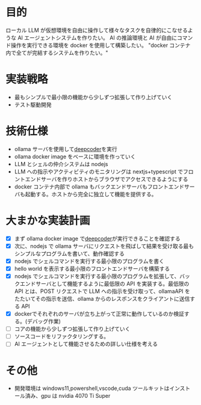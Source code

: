 # 目的

ローカル LLM が仮想環境を自由に操作して様々なタスクを自律的にこなせるような AI エージェントシステムを作りたい。
AI の推論環境と AI が自由にコマンド操作を実行できる環境を docker を使用して構築したい。
"docker コンテナ内で全てが完結するシステムを作りたい。"


# 実装戦略
- 最もシンプルで最小限の機能から少しずつ拡張して作り上げていく
- テスト駆動開発

# 技術仕様
- ollama サーバを使用して[deepcoder](https://ollama.com/library/deepcoder:14b)を実行
- ollama docker image をベースに環境を作っていく
- LLM とシェルの仲介システムは nodejs
- LLM への指示やアクティビティのモニタリングは nextjs+typescript でフロントエンドサーバを作りホストからブラウザでアクセスできるようにする
- docker コンテナ内部で ollama もバックエンドサーバもフロントエンドサーバも起動する。ホストから完全に独立して機能を提供する。

# 大まかな実装計画
- [x] まず ollama docker image で[deepcoder](https://ollama.com/library/deepcoder:14b)が実行できることを確認する
- [x] 次に、nodejs で ollama サーバにリクエストを飛ばして結果を受け取る最もシンプルなプログラムを書いて、動作確認する
- [x] nodejs でシェルコマンドを実行する最小限のプログラムを書く
- [x] hello world を表示する最小限のフロントエンドサーバを構築する
- [x] nodejs でシェルコマンドを実行する最小限のプログラムを拡張して、バックエンドサーバとして機能するように最低限の API を実装する。最低限の API とは、POST リクエストで LLM への指示を受け取って、ollamaAPI をたたいてその指示を送信、ollama からのレスポンスをクライアントに送信する API
- [x] dockerでそれぞれのサーバが立ち上がって正常に動作しているのか検証する。(デバッグ作業)
- [ ] コアの機能から少しずつ拡張して作り上げていく
- [ ] ソースコードをリファクタリングする。
- [ ] AI エージェントとして機能させるための詳しい仕様を考える

# その他

- 開発環境は windows11,powershell,vscode,cuda ツールキットはインストール済み、gpu は nvidia 4070 Ti Super
